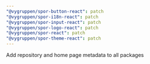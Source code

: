 ```yaml
---
"@vygruppen/spor-button-react": patch
"@vygruppen/spor-i18n-react": patch
"@vygruppen/spor-input-react": patch
"@vygruppen/spor-logo-react": patch
"@vygruppen/spor-react": patch
"@vygruppen/spor-theme-react": patch
---
```


Add repository and home page metadata to all packages
